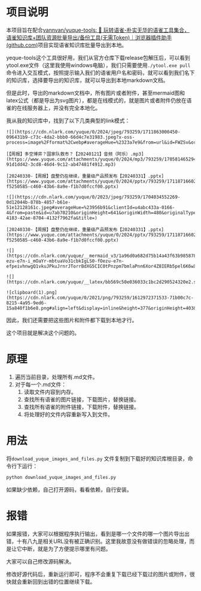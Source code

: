 # 项目说明

本项目旨在配合[vannvan/yuque-tools: 🧰 玩转语雀-朴实无华的语雀工具集合，语雀知识库+团队资源批量导出/备份工具(无需Token)｜浏览器插件助手 (github.com)](https://github.com/vannvan/yuque-tools)项目实现语雀知识库批量导出到本地。



yeque-tools这个工具很好用，我们从官方仓库下载release包解压后，可以看到ytool.exe文件（这里我使用windows电脑），我们只需要使用`./ytool.exe pull` 命令进入交互模式，按照提示输入我们的语雀用户名和密码，就可以看到我们名下的知识库，选择要导出的知识库，就可以导出到本地markdown文档。

但是此时，导出的markdown文档中，所有图片或者附件，甚至mermaid图和latex公式（都是导出为svg图片），都是在线模式的，就是图片或者附件仍放在语雀的在线服务器上，并没有完全本地化。

我从我的知识库中，找到了以下几类典型的link模式：

```
![](https://cdn.nlark.com/yuque/0/2024/jpeg/793259/1711863000450-096431b9-c73c-4da2-bbb0-66d4c7e31983.jpeg?x-oss-process=image%2Fformat%2Cwebp#averageHue=%2323a7e9&from=url&id=FWZSv&originHeight=1115&originWidth=1982&originalType=binary&ratio=1&rotation=0&showTitle=false&status=done&style=none&title=)

[【周报】多空博弈？国家队救市？【20240121】音频（阿乐）.mp3](https://www.yuque.com/attachments/yuque/0/2024/mp3/793259/1705814652947-91d1dd42-3cd8-46d4-9c12-ab47481f4912.mp3)

[20240330-【周报】盘整仍在继续，重量级产品预发布【20240331】.pptx](https://www.yuque.com/attachments/yuque/0/2024/pptx/793259/1711871660204-f5250585-c460-43b6-8a9e-f1b7d0fccf00.pptx)

![](https://cdn.nlark.com/yuque/0/2023/jpeg/793259/1704034552269-0d12044b-878b-4857-b61e-51e12128161c.jpeg#averageHue=%23956b91&clientId=u4abc433a-0166-4&from=paste&id=u7ab70210&originHeight=641&originWidth=480&originalType=url&ratio=1&rotation=0&showTitle=false&status=done&style=none&taskId=uce3be8d7-4183-42ae-8704-4132f7962fa&title=)

[20240330-【周报】盘整仍在继续，重量级产品预发布【20240331】.pptx](https://www.yuque.com/attachments/yuque/0/2024/pptx/793259/1711871660204-f5250585-c460-43b6-8a9e-f1b7d0fccf00.pptx)

![](https://cdn.nlark.com/yuque/__mermaid_v3/1a96d0a682d75b14a43f63b985878288.svg#lake_card_v2=eyJ0eXBlIjoibWVybWFpZCIsImNvZGUiOiJncmFwaCBMUlxuQVvnn6Xor4bovpPlhaXlkozmgJ3ogINdIC0tPiBCe-ezu-e7n-i_mOaYr-mbtuaVo31cbkIgLS0-fOezu-e7n-efpeivhnwgQ1vkuJPkuJrnrJTorrBdXG5CIC0tPnzpm7bmlaPnn6Xor4Z8IERb5pel6K6wXVxuRCAtLT5857O757uf5pW055CG5ZCOfCBDIiwidXJsIjoiaHR0cHM6Ly9jZG4ubmxhcmsuY29tL3l1cXVlL19fbWVybWFpZF92My8xYTk2ZDBhNjgyZDc1YjE0YTQzZjYzYjk4NTg3ODI4OC5zdmciLCJpZCI6ImY1dmtOIiwibWFyZ2luIjp7InRvcCI6dHJ1ZSwiYm90dG9tIjp0cnVlfSwiY2FyZCI6ImRpYWdyYW0ifQ==)

![](https://cdn.nlark.com/yuque/__latex/bb569c50e036033c1bc2d290524320e2.svg#card=math&code=%EF%BC%88pageid1%2C%20pageid2%2C%20...%20%2C%20pageidi%EF%BC%89%5Ccdot%20%28age1%2C%20age2%2C%20...%20%2C%20agej%29%0A%3D%5Csum_%7B%5Csubstack%7Bi%2C%20j%7D%7D%20pageidi%20%5Ccdot%20agej&height=37&width=496)

![clipboard(1).png](https://cdn.nlark.com/yuque/0/2021/png/793259/1612972371533-71b00c7c-8215-4a95-9ed6-15a840f1b6e8.png#align=left&display=inline&height=377&originHeight=403&originWidth=690&size=281418&status=done&style=none&width=646)
```

因此，我们还需要把这些图片和附件都下载到本地才行。

这个项目就是解决这个问题的。

# 原理

1. 遍历当前目录，处理所有.md文件。
2. 对于每一个.md文件：
   1. 读取文件内容到内存。
   2. 查找所有语雀的图片链接，下载图片，替换链接。
   3. 查找所有语雀的附件链接，下载附件，替换链接。
   4. 将处理好的文件内容重新写入到文件。

# 用法

将`download_yuque_images_and_files.py` 文件复制到下载好的知识库根目录，命令行下运行：

```bash
python download_yuque_images_and_files.py
```

如果缺少依赖，自己打开源码，看看依赖，自行安装。



# 报错

如果报错，大家可以根据程序执行输出，看到是哪一个文件的哪一个图片导出出错，十有八九是相关URL没有被正确识别。这里我故意没有做错误的忽略处理，而是让它中断，就是为了方便提示哪里有问题。

大家可以自己修改源码解决。

修改好源代码后，重新运行即可，程序不会重复下载已经下载过的图片或附件，很快就会重新回到出错的位置继续下载。

